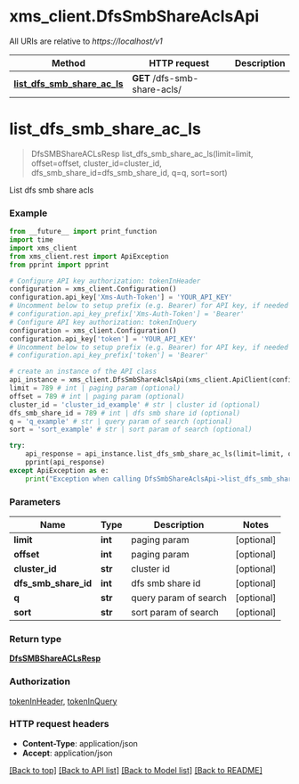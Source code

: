 # xms_client.DfsSmbShareAclsApi

All URIs are relative to *https://localhost/v1*

Method | HTTP request | Description
------------- | ------------- | -------------
[**list_dfs_smb_share_ac_ls**](DfsSmbShareAclsApi.md#list_dfs_smb_share_ac_ls) | **GET** /dfs-smb-share-acls/ | 


# **list_dfs_smb_share_ac_ls**
> DfsSMBShareACLsResp list_dfs_smb_share_ac_ls(limit=limit, offset=offset, cluster_id=cluster_id, dfs_smb_share_id=dfs_smb_share_id, q=q, sort=sort)



List dfs smb share acls

### Example
```python
from __future__ import print_function
import time
import xms_client
from xms_client.rest import ApiException
from pprint import pprint

# Configure API key authorization: tokenInHeader
configuration = xms_client.Configuration()
configuration.api_key['Xms-Auth-Token'] = 'YOUR_API_KEY'
# Uncomment below to setup prefix (e.g. Bearer) for API key, if needed
# configuration.api_key_prefix['Xms-Auth-Token'] = 'Bearer'
# Configure API key authorization: tokenInQuery
configuration = xms_client.Configuration()
configuration.api_key['token'] = 'YOUR_API_KEY'
# Uncomment below to setup prefix (e.g. Bearer) for API key, if needed
# configuration.api_key_prefix['token'] = 'Bearer'

# create an instance of the API class
api_instance = xms_client.DfsSmbShareAclsApi(xms_client.ApiClient(configuration))
limit = 789 # int | paging param (optional)
offset = 789 # int | paging param (optional)
cluster_id = 'cluster_id_example' # str | cluster id (optional)
dfs_smb_share_id = 789 # int | dfs smb share id (optional)
q = 'q_example' # str | query param of search (optional)
sort = 'sort_example' # str | sort param of search (optional)

try:
    api_response = api_instance.list_dfs_smb_share_ac_ls(limit=limit, offset=offset, cluster_id=cluster_id, dfs_smb_share_id=dfs_smb_share_id, q=q, sort=sort)
    pprint(api_response)
except ApiException as e:
    print("Exception when calling DfsSmbShareAclsApi->list_dfs_smb_share_ac_ls: %s\n" % e)
```

### Parameters

Name | Type | Description  | Notes
------------- | ------------- | ------------- | -------------
 **limit** | **int**| paging param | [optional] 
 **offset** | **int**| paging param | [optional] 
 **cluster_id** | **str**| cluster id | [optional] 
 **dfs_smb_share_id** | **int**| dfs smb share id | [optional] 
 **q** | **str**| query param of search | [optional] 
 **sort** | **str**| sort param of search | [optional] 

### Return type

[**DfsSMBShareACLsResp**](DfsSMBShareACLsResp.md)

### Authorization

[tokenInHeader](../README.md#tokenInHeader), [tokenInQuery](../README.md#tokenInQuery)

### HTTP request headers

 - **Content-Type**: application/json
 - **Accept**: application/json

[[Back to top]](#) [[Back to API list]](../README.md#documentation-for-api-endpoints) [[Back to Model list]](../README.md#documentation-for-models) [[Back to README]](../README.md)

